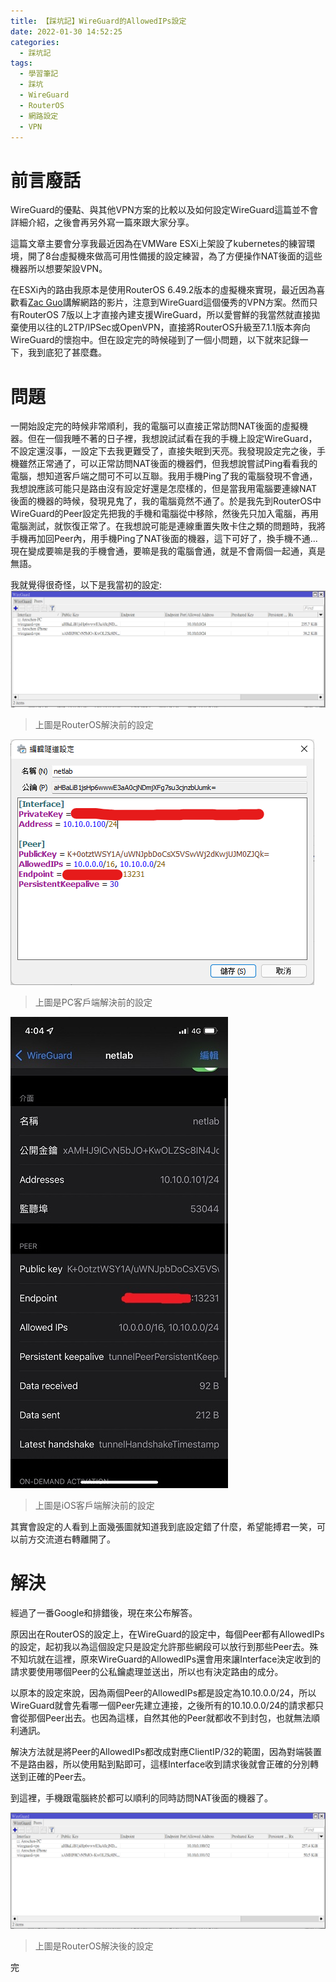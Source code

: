 ```yaml
---
title: 【踩坑記】WireGuard的AllowedIPs設定
date: 2022-01-30 14:52:25
categories:
  - 踩坑記
tags:
  - 學習筆記
  - 踩坑
  - WireGuard
  - RouterOS
  - 網路設定
  - VPN
---
```


# 前言廢話
WireGuard的優點、與其他VPN方案的比較以及如何設定WireGuard這篇並不會詳細介紹，之後會再另外寫一篇來跟大家分享。

這篇文章主要會分享我最近因為在VMWare ESXi上架設了kubernetes的練習環境，開了8台虛擬機來做高可用性備援的設定練習，為了方便操作NAT後面的這些機器所以想要架設VPN。

在ESXi內的路由我原本是使用RouterOS 6.49.2版本的虛擬機來實現，最近因為喜歡看[Zac Guo](https://www.youtube.com/c/ZacGuo)講解網路的影片，注意到WireGuard這個優秀的VPN方案。然而只有RouterOS 7版以上才直接內建支援WireGuard，所以愛嘗鮮的我當然就直接拋棄使用以往的L2TP/IPSec或OpenVPN，直接將RouterOS升級至7.1.1版本奔向WireGuard的懷抱中。但在設定完的時候碰到了一個小問題，以下就來記錄一下，我到底犯了甚麼蠢。

# 問題
一開始設定完的時候非常順利，我的電腦可以直接正常訪問NAT後面的虛擬機器。但在一個我睡不著的日子裡，我想說試試看在我的手機上設定WireGuard，不設定還沒事，一設定下去我更難受了，直接失眠到天亮。我發現設定完之後，手機雖然正常通了，可以正常訪問NAT後面的機器們，但我想說嘗試Ping看看我的電腦，想知道客戶端之間可不可以互聯。我用手機Ping了我的電腦發現不會通，我想說應該可能只是路由沒有設定好還是怎麼樣的，但是當我用電腦要連線NAT後面的機器的時候，發現見鬼了，我的電腦竟然不通了。於是我先到RouterOS中WireGuard的Peer設定先把我的手機和電腦從中移除，然後先只加入電腦，再用電腦測試，就恢復正常了。在我想說可能是連線重置失敗卡住之類的問題時，我將手機再加回Peer內，用手機Ping了NAT後面的機器，這下可好了，換手機不通... 現在變成要嘛是我的手機會通，要嘛是我的電腦會通，就是不會兩個一起通，真是無語。

我就覺得很奇怪，以下是我當初的設定:
![](wireguard-allowedIPs-issues/RouterOS_Before.png)
> 上圖是RouterOS解決前的設定


![](wireguard-allowedIPs-issues/PC_Before.png)
> 上圖是PC客戶端解決前的設定

![](wireguard-allowedIPs-issues/iOS_Before.jpg)
> 上圖是iOS客戶端解決前的設定

其實會設定的人看到上面幾張圖就知道我到底設定錯了什麼，希望能搏君一笑，可以前方交流道右轉離開了。

# 解決
經過了一番Google和排錯後，現在來公布解答。

原因出在RouterOS的設定上，在WireGuard的設定中，每個Peer都有AllowedIPs的設定，起初我以為這個設定只是設定允許那些網段可以放行到那些Peer去。殊不知坑就在這裡，原來WireGuard的AllowedIPs還會用來讓Interface決定收到的請求要使用哪個Peer的公私鑰處理並送出，所以也有決定路由的成分。

以原本的設定來說，因為兩個Peer的AllowedIPs都是設定為10.10.0.0/24，所以WireGuard就會先看哪一個Peer先建立連接，之後所有的10.10.0.0/24的請求都只會從那個Peer出去。也因為這樣，自然其他的Peer就都收不到封包，也就無法順利通訊。

解決方法就是將Peer的AllowedIPs都改成對應ClientIP/32的範圍，因為對端裝置不是路由器，所以使用點到點即可，這樣Interface收到請求後就會正確的分別轉送到正確的Peer去。

到這裡，手機跟電腦終於都可以順利的同時訪問NAT後面的機器了。

![](wireguard-allowedIPs-issues/RouterOS_After.png)
> 上圖是RouterOS解決後的設定

完